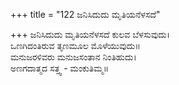 +++
title = "122 ಜನಿಸಿದುದು ಮೃತಿಯನೆಳಸದೆ"

+++
ಜನಿಸಿದುದು ಮೃತಿಯನೆಳಸದೆ ಕುಲವ ಬೆಳಸುವುದು।  
ಒಣಗಿದಂತಿರುವ ತೃಣಮೂಲ ಮೊಳೆಯುವುದು॥  
ಮನುಜರಳಿವರು ಮನುಜಸಂತಾನ ನಿಂತಿಹುದು।  
ಅಣಗದಾತ್ಮದ ಸತ್ತ್ವ - ಮಂಕುತಿಮ್ಮ॥  
